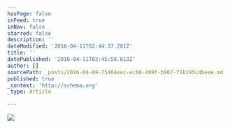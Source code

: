 ```yaml
---
hasPage: false
inFeed: true
inNav: false
starred: false
description: ''
dateModified: '2016-04-11T02:44:37.281Z'
title: ''
datePublished: '2016-04-11T02:45:58.613Z'
author: []
sourcePath: _posts/2016-04-09-75464eec-ec66-499f-b967-71b195c4beee.md
published: true
_context: 'http://schema.org'
_type: Article

---
```

![](https://the-grid-user-content.s3-us-west-2.amazonaws.com/1a783d9a-d150-460e-abd9-4b149131996d.jpg)